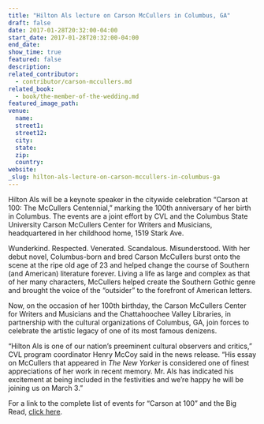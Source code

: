 ```yaml
---
title: "Hilton Als lecture on Carson McCullers in Columbus, GA"
draft: false
date: 2017-01-28T20:32:00-04:00
start_date: 2017-01-28T20:32:00-04:00
end_date:
show_time: true
featured: false
description:
related_contributor:
  - contributor/carson-mccullers.md
related_book:
  - book/the-member-of-the-wedding.md
featured_image_path:
venue:
  name:
  street1:
  street12:
  city:
  state:
  zip:
  country:
website:
_slug: hilton-als-lecture-on-carson-mccullers-in-columbus-ga
---
```


Hilton Als will be a keynote speaker in the citywide celebration “Carson at 100: The McCullers Centennial,” marking the 100th anniversary of her birth in Columbus. The events are a joint effort by CVL and the Columbus State University Carson McCullers Center for Writers and Musicians, headquartered in her childhood home, 1519 Stark Ave.

Wunderkind. Respected. Venerated. Scandalous. Misunderstood. With her debut novel, Columbus-born and bred Carson McCullers burst onto the scene at the ripe old age of 23 and helped change the course of Southern (and American) literature forever. Living a life as large and complex as that of her many characters, McCullers helped create the Southern Gothic genre and brought the voice of the “outsider” to the forefront of American letters.

Now, on the occasion of her 100th birthday, the Carson McCullers Center for Writers and Musicians and the Chattahoochee Valley Libraries, in partnership with the cultural organizations of Columbus, GA, join forces to celebrate the artistic legacy of one of its most famous denizens.

“Hilton Als is one of our nation’s preeminent cultural observers and critics,” CVL program coordinator Henry McCoy said in the news release. “His essay on McCullers that appeared in _The New Yorker_ is considered one of finest appreciations of her work in recent memory. Mr. Als has indicated his excitement at being included in the festivities and we’re happy he will be joining us on March 3.”

For a link to the complete list of events for “Carson at 100” and the Big Read, [click here](http://www.cvlga.org/blog/carsonmccullers100/).


